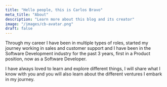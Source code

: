 ```yaml
---
title: "Hello people, this is Carlos Bravo"
meta_title: "About"
description: "Learn more about this blog and its creator"
image: "/images/cb-avatar.png"
draft: false
---
```


Through my career I have been in multiple types of roles, started my journey working in sales and customer support and I have been in the Software Development industry for the past 3 years, first in a Product position, now as a Software Developer.

I have always loved to learn and explore different things, I will share what I know with you and you will also learn about the different ventures I embark in my journey.
